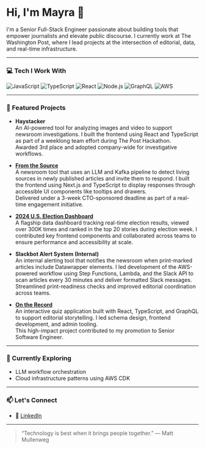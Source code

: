# Hi, I'm Mayra 👋

I'm a Senior Full-Stack Engineer passionate about building tools that empower journalists and elevate public discourse. I currently work at The Washington Post, where I lead projects at the intersection of editorial, data, and real-time infrastructure.

---

### 💻 Tech I Work With

![JavaScript](https://img.shields.io/badge/-JavaScript-black?style=flat-square&logo=javascript)
![TypeScript](https://img.shields.io/badge/-TypeScript-black?style=flat-square&logo=typescript)
![React](https://img.shields.io/badge/-React-black?style=flat-square&logo=react)
![Node.js](https://img.shields.io/badge/-Node.js-black?style=flat-square&logo=node.js)
![GraphQL](https://img.shields.io/badge/-GraphQL-black?style=flat-square&logo=graphql)
![AWS](https://img.shields.io/badge/-AWS-black?style=flat-square&logo=amazonaws)

---

### 🚀 Featured Projects

- **Haystacker**  
  An AI-powered tool for analyzing images and video to support newsroom investigations. I built the frontend using React and TypeScript as part of a weeklong team effort during The Post Hackathon.  
  Awarded 3rd place and adopted company-wide for investigative workflows.

- **[From the Source](https://www.washingtonpost.com/climate-solutions/2025/06/30/reusable-cups-concerts-stadiums/)**  
  A newsroom tool that uses an LLM and Kafka pipeline to detect living sources in newly published articles and invite them to respond. I built the frontend using Next.js and TypeScript to display responses through accessible UI components like tooltips and drawers.  
  Delivered under a 3-week CTO-sponsored deadline as part of a real-time engagement initiative.

- **[2024 U.S. Election Dashboard](https://www.washingtonpost.com/elections/results/2024/11/05/election-dashboard/)**  
  A flagship data dashboard tracking real-time election results, viewed over 300K times and ranked in the top 20 stories during election week. I contributed key frontend components and collaborated across teams to ensure performance and accessibility at scale.

- **Slackbot Alert System (Internal)**  
  An internal alerting tool that notifies the newsroom when print-marked articles include Datawrapper elements. I led development of the AWS-powered workflow using Step Functions, Lambda, and the Slack API to scan articles every 30 minutes and deliver formatted Slack messages.  
  Streamlined print-readiness checks and improved editorial coordination across teams.

- **[On the Record](https://www.washingtonpost.com/games/news-quiz/)**  
  An interactive quiz application built with React, TypeScript, and GraphQL to support editorial storytelling. I led schema design, frontend development, and admin tooling.  
  This high-impact project contributed to my promotion to Senior Software Engineer.

---

### 🌱 Currently Exploring

- LLM workflow orchestration
- Cloud infrastructure patterns using AWS CDK

---

### 📫 Let's Connect

- 🧠 [LinkedIn](https://www.linkedin.com/in/mayraperales)

---

> “Technology is best when it brings people together.” — Matt Mullenweg

